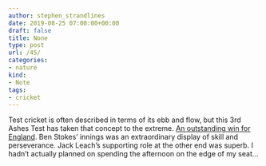```yaml
---
author: stephen_strandlines
date: 2019-08-25 07:00:00+00:00
draft: false
title: None
type: post
url: /45/
categories:
- nature
kind:
- Note
tags:
- cricket
---
```





Test cricket is often described in terms of its ebb and flow, but this 3rd Ashes Test has taken that concept to the extreme. [An outstanding win for England](https://www.bbc.co.uk/sport/cricket/49465193). Ben Stokes’ innings was an extraordinary display of skill and perseverance. Jack Leach’s supporting role at the other end was superb. I hadn’t actually planned on spending the afternoon on the edge of my seat…



